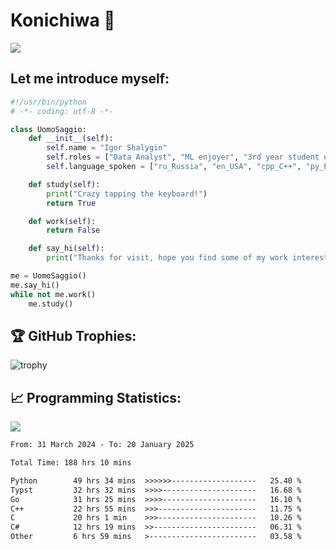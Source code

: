 # Konichiwa 👋
![](https://komarev.com/ghpvc/?username=IgorFandre&color=brightgreen)

## Let me introduce myself:
```py
#!/usr/bin/python
# -*- coding: utf-8 -*-

class UomoSaggio:
    def __init__(self):
        self.name = "Igor Shalygin"
        self.roles = ["Data Analyst", "ML enjoyer", "3rd year student of MIPT"]
        self.language_spoken = ["ru_Russia", "en_USA", "cpp_C++", "py_Python", "go_Golang"]

    def study(self):
        print("Crazy tapping the keyboard!")
        return True

    def work(self):
        return False

    def say_hi(self):
        print("Thanks for visit, hope you find some of my work interesting.")

me = UomoSaggio()
me.say_hi()
while not me.work()
    me.study()
```

## 🏆 GitHub Trophies:
![trophy](https://github-profile-trophy.vercel.app/?username=IgorFandre&title=MultiLanguage,Repositories,Commits,Experience,PullRequest,Reviews)

## 📈 Programming Statistics:

![](https://github-profile-summary-cards.vercel.app/api/cards/profile-details?username=IgorFandre&theme=solarized_dark)

<!--START_SECTION:waka-->

```txt
From: 31 March 2024 - To: 20 January 2025

Total Time: 188 hrs 10 mins

Python        49 hrs 34 mins  >>>>>>-------------------   25.40 %
Typst         32 hrs 32 mins  >>>>---------------------   16.68 %
Go            31 hrs 25 mins  >>>>---------------------   16.10 %
C++           22 hrs 55 mins  >>>----------------------   11.75 %
C             20 hrs 1 min    >>>----------------------   10.26 %
C#            12 hrs 19 mins  >>-----------------------   06.31 %
Other         6 hrs 59 mins   >------------------------   03.58 %
```

<!--END_SECTION:waka-->
